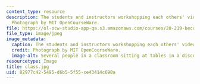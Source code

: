 ```yaml
---
content_type: resource
description: The students and instructors workshopping each others' video projects.
  Photograph by MIT OpenCourseWare.
file: https://ol-ocw-studio-app-qa.s3.amazonaws.com/courses/20-219-becoming-the-next-bill-nye-writing-and-hosting-the-educational-show-january-iap-2015/82977c425495d6b55f55ce43414c690a_class.jpg
file_type: image/jpeg
image_metadata:
  caption: The students and instructors workshopping each others' video projects.
  credit: Photograph by MIT OpenCourseWare.
  image-alt: Several people in a classroom sitting at tables in a discussion.
resourcetype: Image
title: class.jpg
uid: 82977c42-5495-d6b5-5f55-ce43414c690a
---
```

